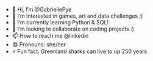 - 👋 Hi, I’m @GabriellePye
- 👀 I’m interested in games, art and data challenges ;)
- 🌱 I’m currently learning Python & SQL!
- 💞️ I’m looking to collaborate on coding projects :)
- 📫 How to reach me @linkedin
- 😄 Pronouns: she/her
- ⚡ Fun fact: Greenland sharks can live to up 250 years

<!---
GabriellePye/GabriellePye is a ✨ special ✨ repository because its `README.md` (this file) appears on your GitHub profile.
You can click the Preview link to take a look at your changes.
--->
